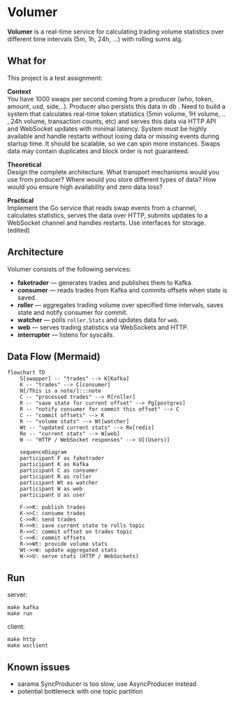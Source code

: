 # Volumer

**Volumer** is a real-time service for calculating trading volume statistics over different time intervals (5m, 1h, 24h, ...) 
with rolling sums alg.

## What for

This project is a test assignment:

**Context**<br>
You have 1000 swaps per second coming from a producer (who, token, amount, usd, side,..). Producer also persists this data in db . Need to build a system that calculates real-time token statistics (5min volume, 1H volume, .. , 24h volume, transaction counts, etc) and serves this data via HTTP API and WebSocket updates with minimal latency. System must be highly available and handle restarts without losing data or missing events during startup time. It should be scalable, so we can spin more instances. Swaps data may contain duplicates and block order is not guaranteed.

**Theoretical**<br>
Design the complete architecture. What transport mechanisms would you use from producer? Where would you store different types of data? How would you ensure high availability and zero data loss?

**Practical**<br>
Implement the Go service that reads swap events from a channel, calculates statistics, serves the data over HTTP,  submits updates to a WebSocket channel and handles restarts. Use interfaces for storage. (edited)

## Architecture

Volumer consists of the following services:

- **faketrader** — generates trades and publishes them to Kafka.
- **consumer** — reads trades from Kafka and commits offsets when state is saved.
- **roller** — aggregates trading volume over specified time intervals, saves state and notify consumer for commit.
- **watcher** — polls `roller.Stats` and updates data for `web`.
- **web** — serves trading statistics via WebSockets and HTTP.
- **interrupter** — listens for syscalls.

## Data Flow (Mermaid)

```mermaid
flowchart TD
    S[swapper] -- "trades" --> K[Kafka]
    K -- "trades" --> C[consumer]
    N[/This is a note/]:::note
    C -- "processed trades" --> R[roller]
    R -- "save state for current offset" --> Pg[postgres]
    R -- "notify consumer for commit this offset" --> C
    C -- "commit offsets" --> K
    R -- "volume stats" --> Wt[watcher]
    Wt -- "updated current stats" --> Re[redis]
    Re -- "current stats" --> W[web]
    W -- "HTTP / WebSocket responses" --> U[(Users)]
```

```mermaid
    sequenceDiagram
    participant F as faketrader
    participant K as Kafka
    participant C as consumer
    participant R as roller
    participant Wt as watcher
    participant W as web
    participant U as user

    F->>K: publish trades
    K->>C: consume trades
    C->>R: send trades
    R->>K: save current state to rolls topic
    R->>C: commit offset on trades topic
    C->>K: commit offsets
    R->>Wt: provide volume stats
    Wt->>W: update aggregated stats
    W->>U: serve stats (HTTP / WebSockets)
```

## Run
server:
```
make kafka
make run
```
client:
```
make http
make wsclient
```

## Known issues
- sarama SyncProducer is too slow, use AsyncProducer instead
- potential bottleneck with one topic partition
